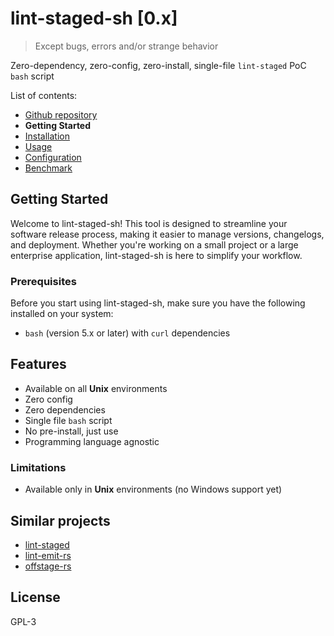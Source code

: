 # lint-staged-sh \[0.x\]

> Except bugs, errors and/or strange behavior

Zero-dependency, zero-config, zero-install, single-file `lint-staged` PoC `bash` script

List of contents:

- [Github repository](https://github.com/dalisoft/lint-staged-sh)
- **Getting Started**
- [Installation](./INSTALLATION.md)
- [Usage](./USAGE.md)
- [Configuration](./CONFIGURATION.md)
- [Benchmark](./BENCHMARK.md)

## Getting Started

Welcome to lint-staged-sh! This tool is designed to streamline your software release process, making it easier to manage versions, changelogs, and deployment. Whether you're working on a small project or a large enterprise application, lint-staged-sh is here to simplify your workflow.

### Prerequisites

Before you start using lint-staged-sh, make sure you have the following installed on your system:

- `bash` (version 5.x or later) with `curl` dependencies

## Features

- Available on all **Unix** environments
- Zero config
- Zero dependencies
- Single file `bash` script
- No pre-install, just use
- Programming language agnostic

### Limitations

- Available only in **Unix** environments (no Windows support yet)

## Similar projects

- [lint-staged](https://github.com/lint-staged/lint-staged)
- [lint-emit-rs](https://crates.io/crates/lint-emit)
- [offstage-rs](https://crates.io/crates/offstage)

## License

GPL-3
